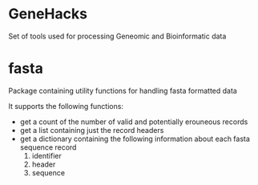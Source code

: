 # GeneHacks
Set of tools used for processing Geneomic and Bioinformatic data

# fasta
Package containing utility functions for handling fasta formatted data

It supports the following functions:
* get a count of the number of valid and potentially erouneous records
* get a list containing just the record headers
* get a dictionary containing the following information about each fasta sequence record
  1. identifier
  2. header
  3. sequence